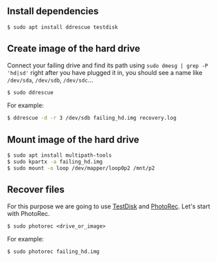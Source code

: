 Install dependencies
--------------------

```bash
$ sudo apt install ddrescue testdisk
```

Create image of the hard drive
------------------------------

Connect your failing drive and find its path using `sudo dmesg | grep -P 'hd|sd'` right after you have plugged it in, you should see a name like `/dev/sda`, `/dev/sdb`, `/dev/sdc`...

   ```bash
   $ sudo ddrescue 
   ```

   For example:
   ```bash
   $ ddrescue -d -r 3 /dev/sdb failing_hd.img recovery.log
   ```

Mount image of the hard drive
-----------------------------

```bash
$ sudo apt install multipath-tools
$ sudo kpartx -a failing_hd.img
$ sudo mount -o loop /dev/mapper/loop0p2 /mnt/p2
```

Recover files
-------------
   For this purpose we are going to use [TestDisk](https://www.cgsecurity.org/wiki/TestDisk) and [PhotoRec](https://www.cgsecurity.org/wiki/PhotoRec). Let's start with PhotoRec.
   
   ```
   $ sudo photorec <drive_or_image>
   ```
   For example:
   ```
   $ sudo photorec failing_hd.img
   ```
